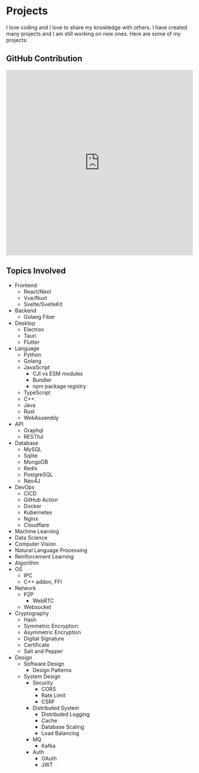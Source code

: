 # Projects

I love coding and I love to share my knowledge with others. I have created many projects and I am still working on new ones. Here are some of my projects:

## GitHub Contribution

<div class="h-[20em]">
    <iframe
        src="https://git-skyline.huakun.tech/contribution/github/huakunshen/embed?enableZoom=false&autoRotate=true"
        width="100%"
        height="500"
        frameborder="0"
    ></iframe>
</div>

## Topics Involved

- Frontend
  - React/Next
  - Vue/Nuxt
  - Svelte/SvelteKit
- Backend
  - Golang Fiber
- Desktop
  - Electron
  - Tauri
  - Flutter
- Language
  - Python
  - Golang
  - JavaScript
    - CJI vs ESM modules
    - Bundler
    - npm package registry
  - TypeScript
  - C++
  - Java
  - Rust
  - WebAssembly
- API
  - Graphql
  - RESTful
- Database
  - MySQL
  - Sqlite
  - MongoDB
  - Redis
  - PostgreSQL
  - Neo4J
- DevOps
  - CICD
  - GitHub Action
  - Docker
  - Kubernetes
  - Nginx
  - Cloudflare
- Machine Learning
- Data Science
- Computer Vision
- Natural Language Processing
- Reinforcement Learning
- Algorithm
- OS
  - IPC
  - C++ addon, FFI
- Network
  - P2P
    - WebRTC
  - Websocket
- Cryptography
  - Hash
  - Symmetric Encryption
  - Asymmetric Encryption
  - Digital Signature
  - Certificate
  - Salt and Pepper
- Design
  - Software Design
    - Design Patterns
  - System Design
    - Security
      - CORS
      - Rate Limit
      - CSRF
    - Distributed System
      - Distributed Logging
      - Cache
      - Database Scaling
      - Load Balancing
    - MQ
      - Kafka
    - Auth
      - OAuth
      - JWT
